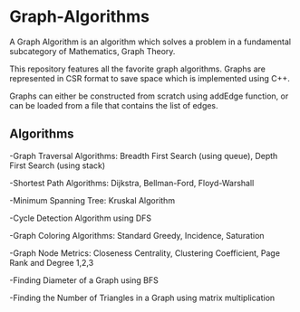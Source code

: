 # Graph-Algorithms

A Graph Algorithm is an algorithm which solves a problem in a fundamental subcategory of Mathematics, Graph Theory.

This repository features all the favorite graph algorithms. Graphs are represented in CSR format to save space which is implemented using C++.

Graphs can either be constructed from scratch using addEdge function, or can be loaded from a file that contains the list of edges. 


## Algorithms

-Graph Traversal Algorithms: Breadth First Search (using queue), Depth First Search (using stack)

-Shortest Path Algorithms: Dijkstra, Bellman-Ford, Floyd-Warshall

-Minimum Spanning Tree: Kruskal Algorithm

-Cycle Detection Algorithm using DFS

-Graph Coloring Algorithms: Standard Greedy, Incidence, Saturation

-Graph Node Metrics: Closeness Centrality, Clustering Coefficient, Page Rank and Degree 1,2,3 

-Finding Diameter of a Graph using BFS

-Finding the Number of Triangles in a Graph using matrix multiplication